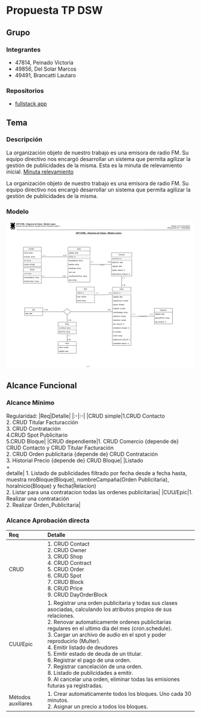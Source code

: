 # Propuesta TP DSW

## Grupo

### Integrantes

- 47814, Peinado Victoria
- 49856, Del Solar Marcos
- 49491, Brancatti Lautaro

### Repositorios

- [fullstack app](https://github.com/victoria-peinado/Desarrollo-Gesti-n-de-Publicidad)

## Tema

### Descripción

La organización objeto de nuestro trabajo es una emisora de radio FM. Su equipo directivo nos encargó desarrollar un sistema que permita agilizar la gestión de publicidades de la misma. 
Esta es la minuta de relevamiento inicial. [Minuta relevamiento](https://docs.google.com/document/d/17VS5a1s4kwa8LozVOTpg5zMMIRsvXpUy/edit?usp=sharing&ouid=117489587614602605707&rtpof=true&sd=true)

La organización objeto de nuestro trabajo es una emisora de radio FM. Su equipo directivo nos encargó desarrollar un sistema que permita agilizar la gestión de publicidades de la misma.

### Modelo

![](https://github.com/victoria-peinado/Desarrollo-Gesti-n-de-Publicidad/blob/main/Documentacion/Modelo%20de%20Dominio%20-%20Publicidades-recortado.jpg)


## Alcance Funcional

### Alcance Mínimo

Regularidad:
|Req|Detalle|
|:-|:-|
|CRUD simple|1.CRUD Contacto <br>2. CRUD Titular Facturacción<br>3. CRUD Contratación<br> 4.CRUD Spot Publicitario <br>5.CRUD Bloque|
|CRUD dependiente|1. CRUD Comercio {depende de} CRUD Contacto y CRUD Titular Facturación<br>2. CRUD Orden publicitaria {depende de} CRUD Contratación <br>3. Historial Precio {depende de} CRUD Bloque|
|Listado<br>+<br>detalle| 1. Listado de publicidades filtrado por fecha desde a fecha hasta, muestra nroBloque(Bloque), nombreCampaña(Orden Publicitaria), horaInicio(Bloque) y fecha(Relacion) <br> 2. Listar para una contratacion todas las ordenes publicitarias|
|CUU/Epic|1. Realizar una contratación<br>2. Realizar Orden_Publicitaria|


### Alcance Aprobación directa


|Req|Detalle|
|:-|:-|
|CRUD| 1. CRUD Contact <br> 2. CRUD Owner <br> 3. CRUD Shop <br> 4. CRUD Contract <br> 5. CRUD Order <br> 6. CRUD Spot <br> 7. CRUD Block <br> 8. CRUD Price <br> 9. CRUD DayOrderBlock |
|CUU/Epic| 1. Registrar una orden publicitaria y todas sus clases asociadas, calculando los atributos propios de sus relaciones. <br> 2. Renovar automaticamente ordenes publicitarias regulares en el ultimo día del mes (cron.schedule). <br> 3. Cargar un archivo de audio en el spot y poder reproducirlo (Multer). <br> 4. Emitir listado de deudores <br> 5. Emitir estado de deuda de un titular. <br> 6. Registrar el pago de una orden. <br> 7. Registrar cancelación de una orden. <br> 8. Listado de publicidades a emitir.  <br> 9. Al cancelar una orden, eliminar todas las emisiones futuras ya registradas.
|Métodos auxiliares| 1. Crear automaticamente todos los bloques. Uno cada 30 minutos. <br> 2. Asignar un precio a todos los bloques. |

